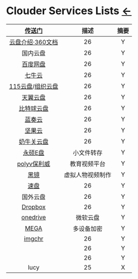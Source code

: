 # Clouder Services Lists  [←](index.md)

| [传送门](../navigation.md) | 描述 | 摘要 |
|:---:|:---:|:---:|
| [云盘介绍·360文档](http://www.360doc.com/content/13/0620/11/325430_294237609.shtml) | 26 | Y |
| 国内云盘 | 26 | Y |
| [百度网盘](https://pan.baidu.com/disk/home?errno=0&errmsg=Auth%20Login%20Sucess&&bduss=&ssnerror=0#/all?path=%2F&vmode=list) | 26 | Y |
| [七牛云](https://www.qiniu.com/) | 26 | Y |
| [115云盘](https://yun.115.com/)/[组织云盘](https://115.com/) | 26 | Y |
| [天翼云盘](https://cloud.189.cn/t/Av67NvmEJVBv) | 26 | Y |
| [比特球云盘](https://pan.bitqiu.com/) | 26 | Y |
| [蓝奏云](https://pc.woozooo.com/account.php?action=login&ref=/mydisk.php) | 26 | Y |
| [坚果云](https://www.jianguoyun.com/p/DVcTl84Q98n8BRjFlx4) | 26 | Y |
| [奶牛关云盘](https://zhaooolee.cowtransfer.com/) | 26 | Y |
| [永硕E盘](http://rensi.ys168.com/) | 小文件转存 | Y |
| [polyv保利威](https://my.polyv.net/v3/login/) | 教育视频平台 | Y |
| [黑镜](http://anchor.avatarworks.com/anchor_yb/#/news) | 虚拟人物视频制作 | Y |
| [速盘](https://www.speedpan.com/) | 26 | Y |
| 国外云盘 | 26 | Y |
| [Dropbox](https://www.dropbox.com/login?cont=https%3A%2F%2Fwww.dropbox.com%2Fh) | 26 | Y |
| [onedrive](https://onedrive.live.com/?id=root&cid=D702FA97AA60D8CB) | 微软云盘 | Y |
| [MEGA](https://mega.nz/fm/XoFHjarT) | 多设备加密 | Y |
| [imgchr](https://imgchr.com/ambroseren) | 26 | Y |
| []() | 26 | Y |
| []() | 26 | Y |
| lucy | 25 | X |
